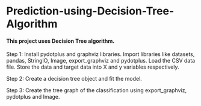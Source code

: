 # Prediction-using-Decision-Tree-Algorithm  

#### This project uses Decision Tree algorithm.

Step 1: Install pydotplus and graphviz libraries. Import libraries like datasets, pandas, StringIO, Image, export_graphviz and pydotplus. 
        Load the CSV data file. 
        Store the data  and target data into X and y variables respectively.

Step 2: Create a decision tree object and fit the model.

Step 3: Create the tree graph of the classification using export_graphviz, pydotplus and Image.
